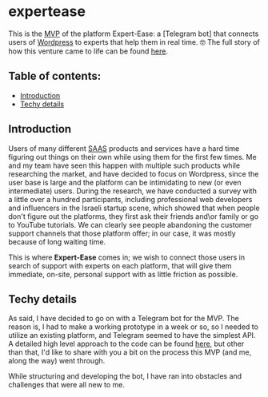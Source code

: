 # expertease
This is the [MVP]() of the platform Expert-Ease: a [Telegram bot] that connects users of [Wordpress]() to experts that help them in real time. :nerd_face:
The full story of how this venture came to life can be found [here]().

## Table of contents:
 - [Introduction](#introduction)
 - [Techy details](#techy-details)
 
 ## Introduction
 Users of many different [SAAS]() products and services have a hard time figuring out things on their own while using them for the first few times.
 Me and my team have seen this happen with multiple such products while researching the market, and have decided to focus on Wordpress, since the user base is large and the
 platform can be intimidating to new (or even intermediate) users.
 During the research, we have conducted a survey with a little over a hundred participants, including professional web developers and influencers in
 the Israeli startup scene, which showed that when people don't figure out the platforms, they first ask their friends and\or family or go
 to YouTube tutorials. We can clearly see people abandoning the customer support channels that those platform offer; in our case, it was
 mostly because of long waiting time.
 
 This is where **Expert-Ease** comes in; we wish to connect those users in search of support with experts on each platform, that will give them
 immediate, on-site, personal support with as little friction as possible.
 
 ## Techy details
 As said, I have decided to go on with a Telegram bot for the MVP. The reason is, I had to make a working prototype in a week or so, so I
 needed to utilize an existing platform, and Telegram seemed to have the simplest API.
 A detailed high level approach to the code can be found [here](), but other than that, I'd like to share with you a bit on the process
 this MVP (and me, along the way) went through.
 
 While structuring and developing the bot, I have ran into obstacles and challenges that were all new to me.
